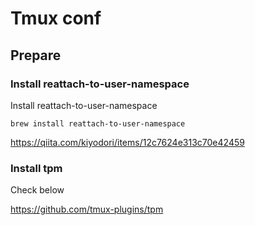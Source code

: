 # Tmux conf

## Prepare
### Install reattach-to-user-namespace
Install reattach-to-user-namespace

```
brew install reattach-to-user-namespace
```

https://qiita.com/kiyodori/items/12c7624e313c70e42459

### Install tpm
Check below

https://github.com/tmux-plugins/tpm
